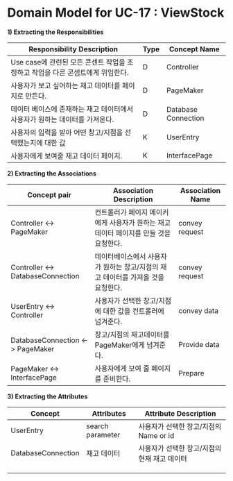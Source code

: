 # Domain Model for UC-17 : ViewStock

**1) Extracting the Responsibilities**

| Responsibility Description                                   | Type | Concept Name |
| ------------------------------------------------------------ | ---- | ------------ |
| Use case에 관련된 모든 콘센트 작업을 조정하고 작업을 다른 콘셉트에게 위임한다. | D    | Controller   |
| 사용자가 보고 싶어하는 재고 데이터를 페이지로 만든다.        | D    | PageMaker    |
| 데이터 베이스에 존재하는 재고 데이터에서 사용자가 원하는 데이터를 가져온다.  | D   | Database Connection    |
| 사용자의 입력을 받아 어떤 창고/지점을 선택했는지에 대한 값   | K    | UserEntry    |
| 사용자에게 보여줄 재고 데이터 페이지.                           | K    | InterfacePage |


**2) Extracting the Associations**

| Concept pair | Association Description | Association Name |
| ------------------ | ----------------------- | ---------------- |
| Controller  <->   PageMaker | 컨트롤러가 페이지 메이커에게 사용자가 원하는 재고 데이터 페이지를 만들 것을 요청한다.      | convey request |
| Controller  <->   DatabaseConnection  | 데이터베이스에서 사용자가 원하는 창고/지점의 재고 데이터를 가져올 것을 요청한다.   | convey request |
| UserEntry  <->  Controller | 사용자가 선택한 창고/지점에 대한 값을 컨트롤러에 넘겨준다.       |   convey data  |
| DatabaseConnection  <->  PageMaker  | 창고/지점의 재고데이터를 PageMaker에게 넘겨준다.    | Provide data      |
| PageMaker   <->   InterfacePage | 사용자에게 보여 줄 페이지를 준비한다.              |  Prepare                |


**3) Extracting the Attributes**

| Concept | Attributes | Attribute Description |
| ------- | ---------- | --------------------- |
| UserEntry  | search parameter | 사용자가 선택한 창고/지점의 Name or id        |
| DatabaseConnection  | 재고 데이터 | 사용자가 선택한 창고/지점의 현재 재고 데이터      |
|         |            |                       |
|         |            |                       |
|         |            |                       |
